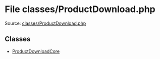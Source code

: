 File classes/ProductDownload.php
=========
Source: [classes/ProductDownload.php](https://github.com/PrestaShop/PrestaShop/blob/1.6.1.1/classes/ProductDownload.php)


Classes
-------

* [ProductDownloadCore](class.ProductDownloadCore)

